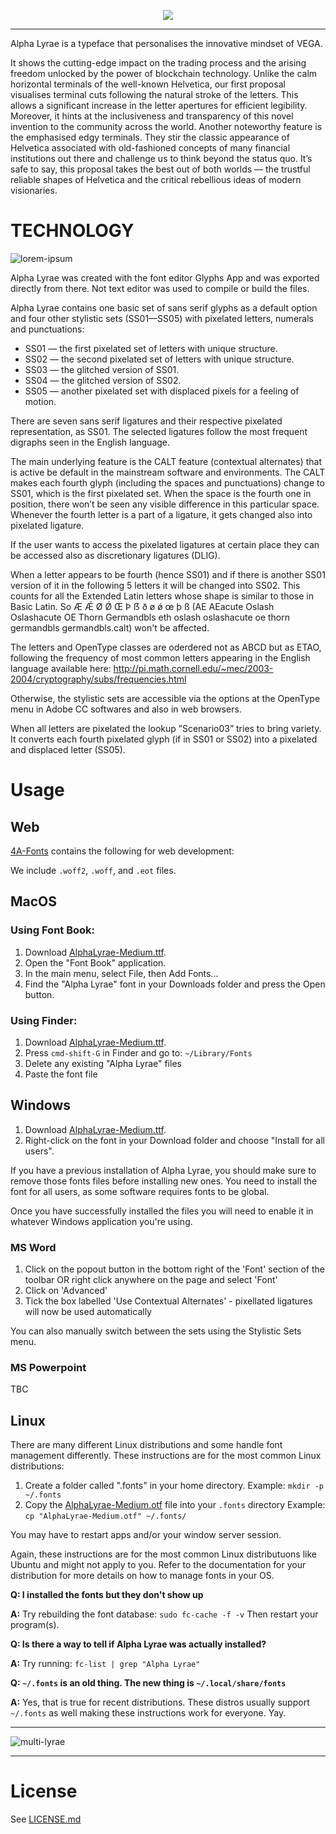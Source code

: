 <p align="center">
  <img src="https://user-images.githubusercontent.com/6678/142731484-c654c002-a4c6-4664-b44d-634c8bc5dbcf.png" />
</p>

---

Alpha Lyrae is a typeface that personalises the innovative mindset of VEGA. 

It shows the cutting-edge impact on the trading process and the arising freedom unlocked by the power of blockchain technology. Unlike the calm horizontal terminals of the well-known Helvetica, our first proposal visualises terminal cuts following the natural stroke of the letters. This allows a significant increase in the letter apertures for efficient legibility. Moreover, it hints at the inclusiveness and transparency of this novel invention to the community across the world. Another noteworthy feature is the emphasised edgy terminals. They stir the classic appearance of Helvetica associated with old-fashioned concepts of many financial institutions out there and challenge us to think beyond the status quo. It’s safe to say, this proposal takes the best out of both worlds — the trustful reliable shapes of Helvetica and the critical rebellious ideas of modern visionaries.


# TECHNOLOGY

![lorem-ipsum](https://user-images.githubusercontent.com/6678/142731503-121cce41-3aec-41c6-b422-8fd28e997c00.png)


Alpha Lyrae was created with the font editor Glyphs App and was exported directly from there. Not text editor was used to compile or build the files.

Alpha Lyrae contains one basic set of sans serif glyphs as a default option and four other stylistic sets (SS01—SS05) with pixelated letters, numerals and punctuations:
- SS01 — the first pixelated set of letters with unique structure.
- SS02 — the second pixelated set of letters with unique structure. 
- SS03 — the glitched version of SS01.
- SS04 — the glitched version of SS02.
- SS05 — another pixelated set with displaced pixels for a feeling of motion.

There are seven sans serif ligatures and their respective pixelated representation, as SS01.
The selected ligatures follow the most frequent digraphs seen in the English language.

The main underlying feature is the CALT feature (contextual alternates) that is active be default in the mainstream software and environments. 
The CALT makes each fourth glyph (including the spaces and punctuations) change to SS01, which is the first pixelated set. When the space is the fourth one in position, there won’t be seen any visible difference in this particular space. Whenever the fourth letter is a part of a ligature, it gets changed also into pixelated ligature.

If the user wants to access the pixelated ligatures at certain place they can be accessed also as discretionary ligatures (DLIG).


When a letter appears to be fourth (hence SS01) and if there is another SS01 version of it in the following 5 letters it will be changed into SS02. 
This counts for all the Extended Latin letters whose shape is similar to those in Basic Latin. So Æ Ǽ Ø Ǿ Œ Þ ẞ ð ø ǿ œ þ ß (AE AEacute Oslash Oslashacute OE Thorn Germandbls eth oslash oslashacute oe thorn germandbls germandbls.calt) won't be affected. 

The letters and OpenType classes are oderdered not as ABCD but as ETAO, following the frequency of most common letters appearing in the English language available here: http://pi.math.cornell.edu/~mec/2003-2004/cryptography/subs/frequencies.html

Otherwise, the stylistic sets are accessible via the options at the OpenType menu in Adobe CC softwares and also in web browsers.

When all letters are pixelated the lookup ”Scenario03” tries to bring variety. It converts each fourth pixelated glyph (if in SS01 or SS02) into a pixelated and displaced letter (SS05).


# Usage

## Web
[4A-Fonts](./4A-Fonts) contains the following for web development:

We include `.woff2`, `.woff`, and `.eot` files.


## MacOS

### Using Font Book:
1. Download [AlphaLyrae-Medium.ttf](./4A-Fonts/AlphaLyrae-Medium.ttf).
2. Open the "Font Book" application.
3. In the main menu, select File, then Add Fonts...
4. Find the "Alpha Lyrae" font in your Downloads folder and press the Open button.

### Using Finder:
1. Download [AlphaLyrae-Medium.ttf](./4A-Fonts/AlphaLyrae-Medium.ttf).
3. Press `cmd-shift-G` in Finder and go to: `~/Library/Fonts`
4. Delete any existing "Alpha Lyrae" files
5. Paste the font file

## Windows
1. Download [AlphaLyrae-Medium.ttf](./4A-Fonts/AlphaLyrae-Medium.ttf).
2. Right-click on the font in your Download folder and choose "Install for all users".

If you have a previous installation of Alpha Lyrae, you should make sure
to remove those fonts files before installing new ones. You need to
install the font for all users, as some software requires fonts to be
global.

Once you have successfully installed the files you will need to enable it in whatever Windows application you're using.

### MS Word
1. Click on the popout button in the bottom right of the 'Font' section of the toolbar OR right click anywhere on the page and select 'Font'
2. Click on 'Advanced'
3. Tick the box labelled 'Use Contextual Alternates' - pixellated ligatures will now be used automatically

You can also manually switch between the sets using the Stylistic Sets menu.

### MS Powerpoint
TBC


## Linux
There are many different Linux distributions and some handle font management
differently. These instructions are for the most common Linux distributions:

1. Create a folder called ".fonts" in your home directory.
   Example: `mkdir -p ~/.fonts`
2. Copy the [AlphaLyrae-Medium.otf](./4A-Fonts/AlphaLyrae-Medium.otf) file into your `.fonts` directory
   Example: `cp "AlphaLyrae-Medium.otf" ~/.fonts/`

You may have to restart apps and/or your window server session.

Again, these instructions are for the most common Linux distributuons like
Ubuntu and might not apply to you. Refer to the documentation for your
distribution for more details on how to manage fonts in your OS.

**Q: I installed the fonts but they don't show up**

**A:** Try rebuilding the font database:
   `sudo fc-cache -f -v`
   Then restart your program(s).

**Q: Is there a way to tell if Alpha Lyrae was actually installed?**

**A:** Try running: `fc-list | grep "Alpha Lyrae"`

**Q: `~/.fonts` is an old thing. The new thing is `~/.local/share/fonts`**

**A:** Yes, that is true for recent distributions. These distros usually support
   `~/.fonts` as well making these instructions work for everyone. Yay.

--- 

![multi-lyrae](https://user-images.githubusercontent.com/6678/142732686-a662004e-5be6-4bff-b043-e01d89f2ca90.png)

--- 

# License
See [LICENSE.md](./LICENSE.md)


